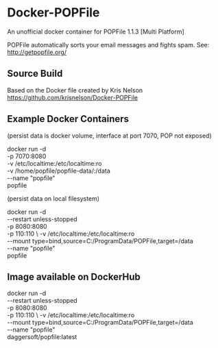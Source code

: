 # Docker-POPFile
An unofficial docker container for POPFile 1.1.3 [Multi Platform]

POPFile automatically sorts your email messages and fights spam. See:
http://getpopfile.org/

## Source Build
Based on the Docker file created by Kris Nelson
https://github.com/krisnelson/Docker-POPFile

## Example Docker Containers
(persist data is docker volume, interface at port 7070, POP not exposed)

docker run -d \
  -p 7070:8080 \
  -v /etc/localtime:/etc/localtime:ro \
  -v /home/popfile/popfile-data/:/data \
  --name "popfile" \
  popfile

(persist data on local filesystem)

docker run -d \
   --restart unless-stopped \
   -p 8080:8080 \
   -p 110:110 \ 
   -v /etc/localtime:/etc/localtime:ro \
   --mount type=bind,source=C:/ProgramData/POPFile,target=/data \
   --name "popfile" \
   popfile

## Image available on DockerHub

docker run -d \
   --restart unless-stopped \
   -p 8080:8080 \
   -p 110:110 \ 
   -v /etc/localtime:/etc/localtime:ro \
   --mount type=bind,source=C:/ProgramData/POPFile,target=/data \
   --name "popfile" \
   daggersoft/popfile:latest
